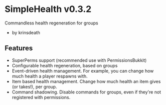 SimpleHealth v0.3.2===================Commandless health regeneration for groups*   by krinsdeathFeatures--------*   SuperPerms support (recommended use with PermissionsBukkit)*   Configurable health regeneration, based on groups*   Event-driven health management. For example, you can change how    much health a player respawns with.*   Item based health management. Change how much health an item gives    (or takes!), per group.*   Command shadowing. Disable commands for groups, even if they're    not registered with permissions.